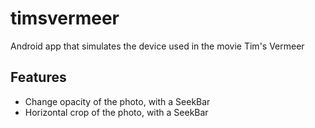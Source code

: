 # timsvermeer
Android app that simulates the device used in the movie Tim's Vermeer

## Features
- Change opacity of the photo, with a SeekBar
- Horizontal crop of the photo, with a SeekBar
